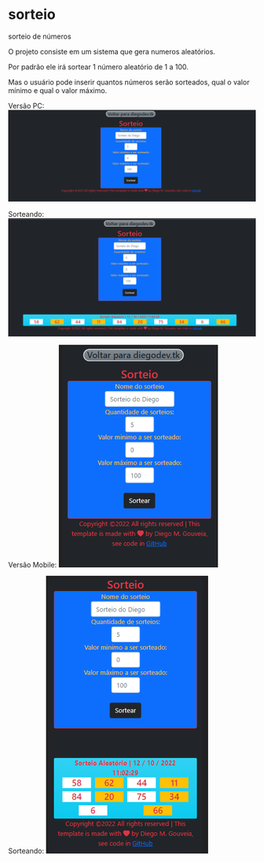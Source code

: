 # sorteio
sorteio de números

O projeto consiste em um sistema que gera numeros aleatórios.

Por padrão ele irá sortear 1 número aleatório de 1 a 100.

Mas o usuário pode inserir quantos números serão sorteados, qual o valor mínimo e qual o valor máximo.

Versão PC:
![alt text](https://github.com/DiegoMGouveia/sorteio/blob/main/sorteio-pc.png?raw=true)

Sorteando:
![alt text](https://github.com/DiegoMGouveia/sorteio/blob/main/sorteio-pc-run.png?raw=true)


Versão Mobile:
![alt text](https://github.com/DiegoMGouveia/sorteio/blob/main/sorteio-mobile.png?raw=true)

Sorteando:
![alt text](https://github.com/DiegoMGouveia/sorteio/blob/main/sorteio-mobile-run.png?raw=true)

